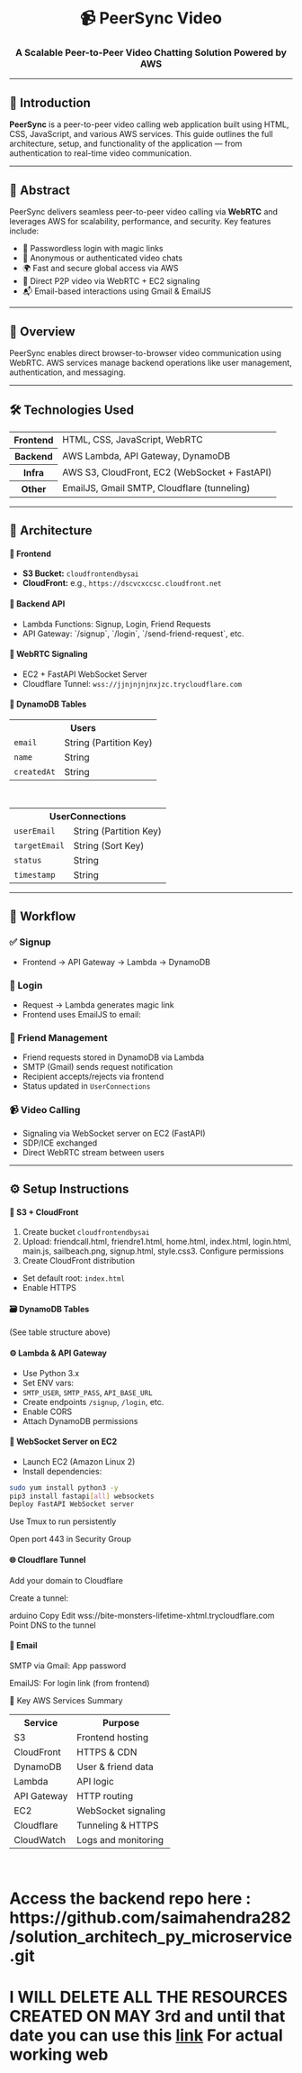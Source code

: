 <h1 align="center">📹 PeerSync Video</h1>
<h3 align="center">A Scalable Peer-to-Peer Video Chatting Solution Powered by AWS</h3>

---

## 📖 Introduction

**PeerSync** is a peer-to-peer video calling web application built using HTML, CSS, JavaScript, and various AWS services. This guide outlines the full architecture, setup, and functionality of the application — from authentication to real-time video communication.

---

## 📄 Abstract

PeerSync delivers seamless peer-to-peer video calling via **WebRTC** and leverages AWS for scalability, performance, and security. Key features include:

- 🔑 Passwordless login with magic links
- 👤 Anonymous or authenticated video chats
- 🌍 Fast and secure global access via AWS
- 📡 Direct P2P video via WebRTC + EC2 signaling
- 📬 Email-based interactions using Gmail & EmailJS

---

## 🚀 Overview

PeerSync enables direct browser-to-browser video communication using WebRTC. AWS services manage backend operations like user management, authentication, and messaging.

---

## 🛠️ Technologies Used

<table>
  <tr><th>Frontend</th><td>HTML, CSS, JavaScript, WebRTC</td></tr>
  <tr><th>Backend</th><td>AWS Lambda, API Gateway, DynamoDB</td></tr>
  <tr><th>Infra</th><td>AWS S3, CloudFront, EC2 (WebSocket + FastAPI)</td></tr>
  <tr><th>Other</th><td>EmailJS, Gmail SMTP, Cloudflare (tunneling)</td></tr>
</table>

---

## 🧱 Architecture

<h4>🔹 Frontend</h4>
<ul>
  <li><b>S3 Bucket:</b> <code>cloudfrontendbysai</code></li>
  <li><b>CloudFront:</b> e.g., <code>https://dscvcxccsc.cloudfront.net</code></li>
</ul>

<h4>🔹 Backend API</h4>
<ul>
  <li>Lambda Functions: Signup, Login, Friend Requests</li>
  <li>API Gateway: `/signup`, `/login`, `/send-friend-request`, etc.</li>
</ul>

<h4>🔹 WebRTC Signaling</h4>
<ul>
  <li>EC2 + FastAPI WebSocket Server</li>
  <li>Cloudflare Tunnel: <code>wss://jjnjnjnjnxjzc.trycloudflare.com</code></li>
</ul>

<h4>🔹 DynamoDB Tables</h4>

<table>
  <tr><th colspan="2">Users</th></tr>
  <tr><td><code>email</code></td><td>String (Partition Key)</td></tr>
  <tr><td><code>name</code></td><td>String</td></tr>
  <tr><td><code>createdAt</code></td><td>String</td></tr>
</table>

<br/>

<table>
  <tr><th colspan="2">UserConnections</th></tr>
  <tr><td><code>userEmail</code></td><td>String (Partition Key)</td></tr>
  <tr><td><code>targetEmail</code></td><td>String (Sort Key)</td></tr>
  <tr><td><code>status</code></td><td>String</td></tr>
  <tr><td><code>timestamp</code></td><td>String</td></tr>
</table>

---

## 🔄 Workflow

### ✅ Signup
- Frontend → API Gateway → Lambda → DynamoDB

### 🔐 Login
- Request → Lambda generates magic link
- Frontend uses EmailJS to email:

### 👥 Friend Management
- Friend requests stored in DynamoDB via Lambda
- SMTP (Gmail) sends request notification
- Recipient accepts/rejects via frontend
- Status updated in `UserConnections`

### 📹 Video Calling
- Signaling via WebSocket server on EC2 (FastAPI)
- SDP/ICE exchanged
- Direct WebRTC stream between users

---

## ⚙️ Setup Instructions

<h4>🧰 S3 + CloudFront</h4>

1. Create bucket `cloudfrontendbysai`
2. Upload:
friendcall.html, friendre1.html, home.html, index.html, login.html, main.js, sailbeach.png, signup.html, style.css3. Configure permissions
4. Create CloudFront distribution
- Set default root: `index.html`
- Enable HTTPS

<h4>🗃️ DynamoDB Tables</h4>
(See table structure above)

<h4>⚙️ Lambda & API Gateway</h4>

- Use Python 3.x
- Set ENV vars:
- `SMTP_USER`, `SMTP_PASS`, `API_BASE_URL`
- Create endpoints `/signup`, `/login`, etc.
- Enable CORS
- Attach DynamoDB permissions

<h4>💬 WebSocket Server on EC2</h4>

- Launch EC2 (Amazon Linux 2)
- Install dependencies:
```bash
sudo yum install python3 -y
pip3 install fastapi[all] websockets
Deploy FastAPI WebSocket server
```
Use Tmux to run persistently

Open port 443 in Security Group
<h4>🌐 Cloudflare Tunnel</h4>
Add your domain to Cloudflare

Create a tunnel:

arduino
Copy
Edit
wss://bite-monsters-lifetime-xhtml.trycloudflare.com
Point DNS to the tunnel

<h4>📧 Email</h4>
SMTP via Gmail: App password

EmailJS: For login link (from frontend)

🧰 Key AWS Services Summary
<table> <tr><th>Service</th><th>Purpose</th></tr> <tr><td>S3</td><td>Frontend hosting</td></tr> <tr><td>CloudFront</td><td>HTTPS & CDN</td></tr> <tr><td>DynamoDB</td><td>User & friend data</td></tr> <tr><td>Lambda</td><td>API logic</td></tr> <tr><td>API Gateway</td><td>HTTP routing</td></tr> <tr><td>EC2</td><td>WebSocket signaling</td></tr> <tr><td>Cloudflare</td><td>Tunneling & HTTPS</td></tr> <tr><td>CloudWatch</td><td>Logs and monitoring</td></tr> </table>
<br>
<h1>Access the backend repo here : https://github.com/saimahendra282/solution_architech_py_microservice.git</h1>
<h1> I WILL DELETE ALL THE RESOURCES CREATED ON MAY 3rd and until that date you can use this <a href="You can use it "> link</a> For actual working web</h1>
